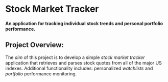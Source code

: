 # Stock Market Tracker

#### An application for tracking individual stock trends and personal portfolio performance. 

## Project Overview:
The *aim* of this project is to develop a simple *stock market tracker* application that retrieves and parses stock quotes from all of the major US indexes. 
Additional functionality includes: personalized *watchlists* and *portfolio* performance monitoring. 




